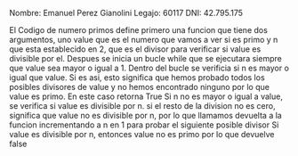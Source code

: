 Nombre: Emanuel Perez Gianolini
Legajo: 60117
DNI: 42.795.175


El Codigo de numero primos define primero una funcion que tiene dos argumentos, uno value que es el numero que vamos a ver si es primo y n que esta establecido en 2, que es el divisor para verificar si value es divisible por el.
Despues se inicia un bucle while que se ejecutara siempre que value sea mayor o igual a 1.
Dentro del bucle se verificia si n es mayor o igual que value. Si es asi, esto significa que hemos probado todos los posibles divisores de value y no hemos encontrado ninguno por lo que value es primo. En este caso retorna True
Si n no es mayor o igual a value, se verifica si value es divisible por n. si el resto de la division no es cero, significa que value no es divisible por n, por lo que llamamos devuelta a la funcion incrementando a n en 1 para probar el siguiente posible divisor
Si value es divisible por n, entonces value no es primo por lo que devuelve false